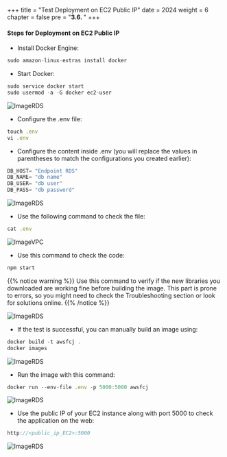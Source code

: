 +++
title = "Test Deployment on EC2 Public IP"
date = 2024
weight = 6
chapter = false
pre = "<b>3.6. </b>"
+++



#### Steps for Deployment on EC2 Public IP

- Install Docker Engine:
```js
sudo amazon-linux-extras install docker
```

- Start Docker:
```js
sudo service docker start
sudo usermod -a -G docker ec2-user
```
![ImageRDS](/images/3-RDS/6-Deploy/RDS-Deploy-img1.png?width=50pc)

- Configure the .env file:

```js
touch .env
vi .env
```

- Configure the content inside .env (you will replace the values in parentheses to match the configurations you created earlier):

```js
DB_HOST= "Endpoint RDS"
DB_NAME= "db name"
DB_USER= "db user"
DB_PASS= "db password"
```
![ImageRDS](/images/3-RDS/6-Deploy/RDS-Deploy-img2.png?width=50pc)

- Use the following command to check the file:

```js
cat .env
```
![ImageVPC](/images/3-RDS/6-Deploy/RDS-Deploy-img3.png?width=50pc)

- Use this command to check the code:

```js
npm start
```
{{% notice warning %}}
Use this command to verify if the new libraries you downloaded are working fine before building the image. This part is prone to errors, so you might need to check the Troubleshooting section or look for solutions online.
{{% /notice %}}

![ImageRDS](/images/7-Troubleshooting/1-%20Npm/Troubleshooting-Npm-img3.png?width=40pc)

- If the test is successful, you can manually build an image using:

```js
docker build -t awsfcj .
docker images
```
![ImageRDS](/images/3-RDS/6-Deploy/RDS-Deploy-img4.png?width=50pc)

- Run the image with this command:

```js
docker run --env-file .env -p 5000:5000 awsfcj
```
![ImageRDS](/images/3-RDS/6-Deploy/RDS-Deploy-img5.png?width=50pc)

- Use the public IP of your EC2 instance along with port 5000 to check the application on the web:

```js
http://<public_ip_EC2>:5000
```
![ImageRDS](/images/3-RDS/6-Deploy/RDS-Deploy-img6.png?width=50pc)
